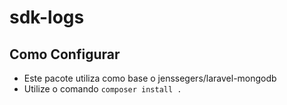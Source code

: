 # sdk-logs

## Como Configurar
- Este pacote utiliza como base o jenssegers/laravel-mongodb
- Utilize o comando `composer install .`
